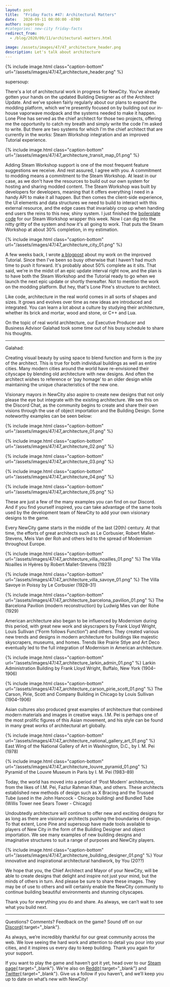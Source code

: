 ```yaml
---
layout: post
title:  "Friday Facts #47: Architectural Matters"
date:   2020-09-11 00:00:00 -0700
author: supersoup
#categories: new-city friday-facts
redirect_from:
  - /blog/2020/09/11/architectural-matters.html

image: /assets/images/47/47_architecture_header.png
description: Let's talk about architecture
---
```


{% include image.html class="caption-bottom"
  url="/assets/images/47/47_architecture_header.png"
%}

supersoup:

There's a lot of architectural work in progress for NewCity. You've already gotten your hands on the updated Building Designer as of the Architect Update. And we've spoken fairly regularly about our plans to expand the modding platform, which we're presently focused on by building out our in-house vaporwave modpack and the systems needed to make it happen. Lone Pine has served as the chief architect for those two projects, offering me the opportunity to catch my breath and simply write the code I'm asked to write. But there are two systems for which I'm the chief architect that are currently in the works: Steam Workshop integration and an improved Tutorial experience.

{% include image.html class="caption-bottom"
  url="/assets/images/47/47_architecture_transit_map_01.png"
%}

Adding Steam Workshop support is one of the most frequent feature suggestions we receive. And rest assured, I agree with you. A commitment to modding means a commitment to the Steam Workshop. At least in our case, as we don't have the resources to build out our own system for hosting and sharing modded content. The Steam Workshop was built by developers for developers, meaning that it offers everything I need in a handy API to make it all happen. But then comes the client-side experience, the UI elements and data structures we need to build to interact with this external resource, and the edge cases that invariably crop up when handing end users the reins to this new, shiny system. I just finished the [boilerplate code] for our Steam Workshop wrapper this week. Now I can dig into the nitty gritty of the system and how it's all going to work. That puts the Steam Workshop at about 30% completion, in my estimation. 

{% include image.html class="caption-bottom"
  url="/assets/images/47/47_architecture_city_01.png"
%}

A few weeks back, I wrote [a blogpost] about my work on the improved Tutorial. Since then I've been so busy otherwise that I haven't had much time to push it forward. It's probably about 50% complete as it sits. That said, we're in the midst of an epic update interval right now, and the plan is to have both the Steam Workshop and the Tutorial ready to go when we launch the next epic update or shortly thereafter. Not to mention the work on the modding platform. But hey, that's Lone Pine's structure to architect. 

Like code, architecture in the real world comes in all sorts of shapes and sizes. It grows and evolves over time as new ideas are introduced and integrated. You can learn a lot about a culture by studying their architecture, whether its brick and mortar, wood and stone, or C++ and Lua. 

On the topic of real world architecture, our Executive Producer and Business Advisor Galahad took some time out of his busy schedule to share his thoughts.

---

Galahad:

Creating visual beauty by using space to blend function and form is the joy of the architect. This is true for both individual buildings as well as entire cities. Many modern cities around the world have re-envisioned their cityscape by blending old architecture with new designs. And often the architect wishes to reference or ‘pay homage’ to an older design while maintaining the unique characteristics of the new one. 

Visionary mayors in NewCity also aspire to create new designs that not only please the eye but integrate with the existing architecture. We see this on the Discord Chat, as the community begins to create and share their own visions through the use of object importation and the Building Design. Some noteworthy examples can be seen below:

{% include image.html class="caption-bottom"
  url="/assets/images/47/47_architecture_01.png"
%}

{% include image.html class="caption-bottom"
  url="/assets/images/47/47_architecture_02.png"
%}

{% include image.html class="caption-bottom"
  url="/assets/images/47/47_architecture_03.png"
%}

{% include image.html class="caption-bottom"
  url="/assets/images/47/47_architecture_04.png"
%}

{% include image.html class="caption-bottom"
  url="/assets/images/47/47_architecture_05.png"
%}

These are just a few of the many examples you can find on our Discord. And if you find yourself inspired, you can take advantage of the same tools used by the development team of NewCity to add your own visionary designs to the game. 

Every NewCity game starts in the middle of the last (20th) century. At that time, the efforts of great architects such as Le Corbusier, Robert Mallet-Stevens, Meis Van der Roh and others led to the spread of Modernism throughout Europe. 

{% include image.html class="caption-bottom"
  url="/assets/images/47/47_architecture_villa_noailles_01.png"
%}
The Villa Noailles in Hyères by Robert Mallet-Stevens (1923)

{% include image.html class="caption-bottom"
  url="/assets/images/47/47_architecture_villa_savoye_01.png"
%}
The Villa Savoye in Poissy by Le Corbusier (1928–31)

{% include image.html class="caption-bottom"
  url="/assets/images/47/47_architecture_barcelona_pavilion_01.png"
%}
The Barcelona Pavilion (modern reconstruction) by Ludwig Mies van der Rohe (1929)

American architecture also began to be influenced by Modernism during this period, with great new work and skyscrapers by Frank Lloyd Wright, Louis Sullivan (“Form follows Function”) and others. They created various new trends and designs in modern architecture for buildings like majestic skyscrapers, museums, and homes. Trends like Prairie Stlye and Art Deco eventually led to the full integration of Modernism in American architecture.

{% include image.html class="caption-bottom"
  url="/assets/images/47/47_architecture_larkin_admin_01.png"
%}
Larkin Administration Building by Frank Lloyd Wright, Buffalo, New York (1904–1906)

{% include image.html class="caption-bottom"
  url="/assets/images/47/47_architecture_carson_pirie_scott_01.png"
%}
The Carson, Pirie, Scott and Company Building in Chicago by Louis Sullivan (1904–1906)

Asian cultures also produced great examples of architecture that combined modern materials and images in creative ways. I.M. Pei is perhaps one of the most prolific figures of this Asian movement, and his style can be found in many great works of architectural art globally.

{% include image.html class="caption-bottom"
  url="/assets/images/47/47_architecture_national_gallery_art_01.png"
%}
East Wing of the National Gallery of Art in Washington, D.C., by I. M. Pei (1978)

{% include image.html class="caption-bottom"
  url="/assets/images/47/47_architecture_louvre_pyramid_01.png"
%}
Pyramid of the Louvre Museum in Paris by I. M. Pei (1983–89)

Today, the world has moved into a period of ‘Post Modern’ architecture, from the likes of I.M. Pei, Fazlur Rahman Khan, and others. These architects established new methods of design such as X Bracing and the Trussed Tube (used in the John Hancock - Chicago building) and Bundled Tube (Willis Tower nee Sears Tower - Chicago)

Undoubtedly architecture will continue to offer new and exciting designs for as long as there are visionary architects pushing the boundaries of design. To that extent, Lone Pine and supersoup have made tools available to players of New City in the form of the Building Designer and object importation. We see many examples of new building designs and imaginative structures to suit a range of purposes and NewCity players.

{% include image.html class="caption-bottom"
  url="/assets/images/47/47_architecture_building_designer_01.png"
%}
Your innovative and inspirational architectural handiwork, by You (20??)

We hope that you, the Chief Architect and Mayor of your NewCity, will be able to create designs that delight and inspire not just your mind, but the minds of others in turn. And please be sure to share these images. They may be of use to others and will certainly enable the NewCity community to continue building beautiful environments and stunning cityscapes.

Thank you for everything you do and share. As always, we can’t wait to see what you build next.

---

Questions? Comments? Feedback on the game? Sound off on our [Discord]{:target="_blank"}.

As always, we’re incredibly thankful for our great community across the web. We love seeing the hard work and attention to detail you pour into your cities, and it inspires us every day to keep building. Thank you again for your support.

If you want to play the game and haven’t got it yet, head over to our [Steam page]{:target="_blank"}. We're also on [Reddit]{:target="_blank"} and [Twitter]{:target="_blank"}. Give us a follow if you haven’t, and we’ll keep you up to date on what’s new with NewCity!

[boilerplate code]: https://en.wikipedia.org/wiki/Boilerplate_code
[a blogpost]: http://lonepine.io/2020/08/14/tutorial-time.html
[Discord]:  http://discord.gg/cz6t4J5
[Steam page]: https://store.steampowered.com/app/1067860/NewCity/
[Reddit]: https://www.reddit.com/r/NewCity
[Twitter]: https://twitter.com/lone_pine_games

